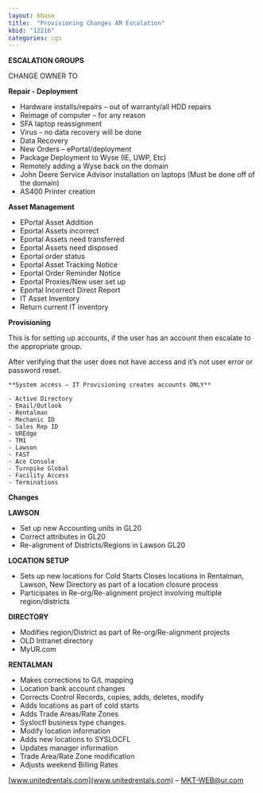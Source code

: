 ```yaml
---
layout: kbase
title:  "Provisioning Changes AM Escalation"
kbid: "12216"
categories: cgs
---
```


**ESCALATION GROUPS**

 

CHANGE OWNER TO

 

 

**Repair - Deployment**

 

- Hardware installs/repairs – out of warranty/all HDD repairs
- Reimage of computer – for any reason
- SFA laptop reassignment
- Virus – no data recovery will be done
- Data Recovery
- New Orders – ePortal/deployment
- Package Deployment to Wyse (IE, UWP, Etc)
- Remotely adding a Wyse back on the domain
- John Deere Service Advisor installation on laptops (Must be done off of the domain)
- AS400 Printer creation





**Asset Management**

- EPortal Asset Addition  
- Eportal Assets incorrect
- Eportal Assets need transferred
- Eportal Assets need disposed
- Eportal order status
- Eportal Asset Tracking Notice
- Eportal Order Reminder Notice
- Eportal Proxies/New user set up
- Eportal Incorrect Direct Report
- IT Asset Inventory
- Return current IT inventory

 

 

**Provisioning**

 

This is for setting up accounts, if the user has an account then escalate to the appropriate group.



After verifying that the user does not have access and it’s not user error or password reset.

 

    **System access – IT Provisioning creates accounts ONLY**

    - Active Directory           
    - Email/Outlook
    - Rentalman
    - Mechanic ID
    - Sales Rep ID
    - UREdge
    - TM1
    - Lawson
    - FAST
    - Ace Console
    - Turnpike Global
    - Facility Access
    - Terminations

 





**Changes**

 

**LAWSON**

- Set up new Accounting units in GL20
- Correct attributes in GL20
- Re-alignment of Districts/Regions in Lawson GL20

 

**LOCATION SETUP**

- Sets up new locations for Cold Starts Closes locations in Rentalman, Lawson, New Directory as part of a location closure  process
- Participates in Re-org/Re-alignment project involving multiple region/districts

 

**DIRECTORY**

- Modifies region/District as part of Re-org/Re-alignment projects 
- OLD Intranet directory
- MyUR.com

 

**RENTALMAN**

- Makes corrections to G/L mapping
- Location bank account changes
- Corrects Control Records, copies, adds, deletes, modify
- Adds locations as part of cold starts
- Adds Trade Areas/Rate Zones
- Syslocfl business type changes.
- Modify location information
- Adds new locations to SYSLOCFL
- Updates manager information
- Trade Area/Rate Zone modification
- Adjusts weekend Billing Rates

                       

[www.unitedrentals.com](www.unitedrentals.com) – MKT-WEB@ur.com
